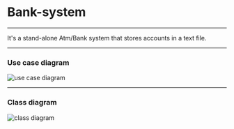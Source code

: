 # Bank-system
---
It's a stand-alone Atm/Bank system that stores accounts in a text file.

___
### Use case diagram

![use case diagram](https://github.com/ttrtahir/class4-python-module-project/blob/main/Use%20case%20diagram.png?raw=true)
___
### Class diagram

![class diagram](https://github.com/ttrtahir/class4-python-module-project/blob/main/class%20diagram.jpg?raw=true)
